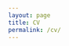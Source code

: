```yaml
---
layout: page
title: CV
permalink: /cv/
---
```


<object data="/assets/ShalmaliWalimbeResume.pdf" type='application/pdf'/>

